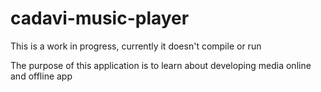 # cadavi-music-player
This is a work in progress, currently it doesn't compile or run

The purpose of this application is to learn about developing media online and offline app
